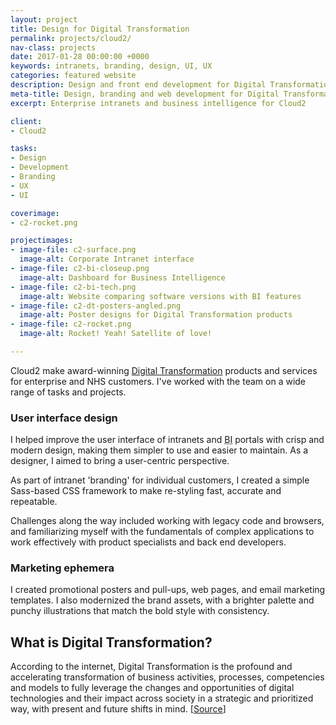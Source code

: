 ```yaml
---
layout: project
title: Design for Digital Transformation
permalink: projects/cloud2/
nav-class: projects
date: 2017-01-28 00:00:00 +0000
keywords: intranets, branding, design, UI, UX
categories: featured website
description: Design and front end development for Digital Transformation
meta-title: Design, branding and web development for Digital Transformation and Intranets
excerpt: Enterprise intranets and business intelligence for Cloud2

client:
- Cloud2

tasks:
- Design
- Development
- Branding
- UX
- UI

coverimage:
- c2-rocket.png

projectimages:
- image-file: c2-surface.png
  image-alt: Corporate Intranet interface
- image-file: c2-bi-closeup.png
  image-alt: Dashboard for Business Intelligence
- image-file: c2-bi-tech.png
  image-alt: Website comparing software versions with BI features
- image-file: c2-dt-posters-angled.png
  image-alt: Poster designs for Digital Transformation products
- image-file: c2-rocket.png
  image-alt: Rocket! Yeah! Satellite of love!

---
```


Cloud2 make award-winning <a href="#extra" class="extra">Digital Transformation</a> products and services for enterprise and NHS customers. I've worked with the team on a wide range of tasks and projects.

### User interface design

I helped improve the user interface of intranets and <abbr title="Business Intelligence">BI</abbr> portals with crisp and modern design, making them simpler to use and easier to maintain. As a designer, I aimed to bring a user-centric perspective.

As part of intranet 'branding' for individual customers, I created a simple Sass-based CSS framework to make re-styling fast, accurate and repeatable.

Challenges along the way included working with legacy code and browsers, and familiarizing myself with the fundamentals of complex applications to work effectively with product specialists and back end developers.

### Marketing ephemera

I created promotional posters and pull-ups, web pages, and email marketing templates. I also modernized the brand assets, with a brighter palette and punchy illustrations that match the bold style with consistency.

<div id="extra" class="extratext">

<h2>What is Digital Transformation?</h2>

According to the internet, Digital Transformation is the profound and accelerating transformation of business activities, processes, competencies and models to fully leverage the changes and opportunities of digital technologies and their impact across society in a strategic and prioritized way, with present and future shifts in mind. [<a title="Digital Transformation definition from I-Scoop" href="https://www.i-scoop.eu/digital-transformation/">Source</a>]</p>

</div>